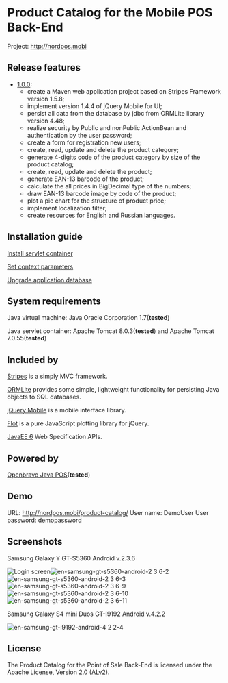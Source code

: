 Product Catalog for the Mobile POS Back-End
===========================================
Project: http://nordpos.mobi

## Release features
* [1.0.0](https://github.com/nordpos-mobi/product-catalog/releases/tag/1.0.0):  
  * create a Maven web application project based on Stripes Framework version 1.5.8;
  * implement version 1.4.4 of jQuery Mobile for UI;
  * persist all data from the database by jdbc from ORMLite library version 4.48;
  * realize security by Public and nonPublic ActionBean and authentication by the user password;
  * create a form for registration new users;
  * create, read, update and delete the product category;
  * generate 4-digits code of the product category by size of the product catalog;
  * create, read, update and delete the product;
  * generate EAN-13 barcode of the product;
  * calculate the all prices in BigDecimal type of the numbers;
  * draw EAN-13 barcode image by code of the product;
  * plot a pie chart for the structure of product price;
  * implement localization filter;
  * create resources for English and Russian languages.

## Installation guide
[Install servlet container](https://github.com/nordpos-mobi/product-catalog/wiki/Install-servlet-container)

[Set context parameters](https://github.com/nordpos-mobi/product-catalog/wiki/Set-context-parameters)

[Upgrade application database](https://github.com/nordpos-mobi/product-catalog/wiki/Upgrade-application-database)

## System requirements
Java virtual machine: Java Oracle Corporation 1.7(**tested**)

Java servlet container: Apache Tomcat 8.0.3(**tested**) and Apache Tomcat 7.0.55(**tested**)

## Included by
[Stripes](http://stripesframework.org) is a simply MVC framework.

[ORMLite](http://ormlite.com/) provides some simple, lightweight functionality for persisting Java objects to SQL databases.

[jQuery Mobile](http://jquerymobile.com/) is a mobile interface library.

[Flot](http://www.flotcharts.org/) is a pure JavaScript plotting library for jQuery.

[JavaEE 6](http://www.oracle.com/technetwork/java/javaee/tech/javaee6technologies-1955512.html) Web Specification APIs.

## Powered by
[Openbravo Java POS](https://code.openbravo.com/pos/devel/main/)(**tested**)

## Demo
URL: http://nordpos.mobi/product-catalog/
User name: DemoUser
User password: demopassword

## Screenshots
Samsung Galaxy Y GT-S5360 Android v.2.3.6

![Login screen](https://cloud.githubusercontent.com/assets/1005780/4693219/7af6f184-578f-11e4-8c14-ecbbb973f5b9.png)![en-samsung-gt-s5360-android-2 3 6-2](https://cloud.githubusercontent.com/assets/1005780/4693231/e20dd630-578f-11e4-84b9-fb6660cc5d8b.png)![en-samsung-gt-s5360-android-2 3 6-3](https://cloud.githubusercontent.com/assets/1005780/4693232/ec48030a-578f-11e4-87ca-5d3c1bacf227.png)![en-samsung-gt-s5360-android-2 3 6-9](https://cloud.githubusercontent.com/assets/1005780/4693240/474cc7e0-5790-11e4-93ed-d6a94c5b597c.png)![en-samsung-gt-s5360-android-2 3 6-10](https://cloud.githubusercontent.com/assets/1005780/4693256/4e7e904c-5791-11e4-94c9-a23497b7f48f.png)![en-samsung-gt-s5360-android-2 3 6-11](https://cloud.githubusercontent.com/assets/1005780/4693257/4e83a2d0-5791-11e4-8dc7-73da1aa19ddb.png)

Samsung Galaxy S4 mini Duos GT-I9192 Android v.4.2.2

![en-samsung-gt-i9192-android-4 2 2-4](https://cloud.githubusercontent.com/assets/1005780/4693228/cbc74118-578f-11e4-80a7-f1c6fa296f46.png)

## License
The Product Catalog for the Point of Sale Back-End is licensed under the Apache License, Version 2.0 ([ALv2](http://www.apache.org/licenses/LICENSE-2.0.html)).
